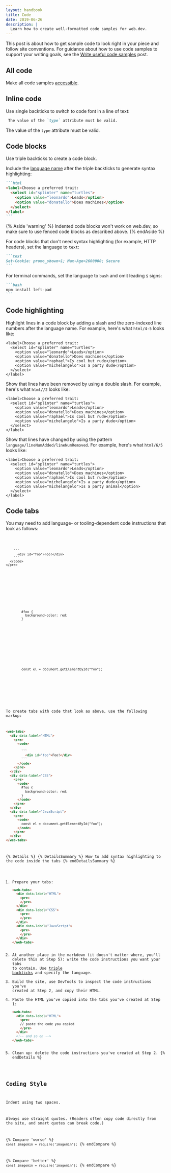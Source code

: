 ```yaml
---
layout: handbook
title: Code
date: 2019-06-26
description: |
  Learn how to create well-formatted code samples for web.dev.
---
```


This post is about how to get sample code to look right in your piece and follow site conventions. For guidance about how to use code samples to support your writing goals, see the [Write useful code samples](/handbook/write-code-samples/) post.

## All code
Make all code samples [accessible](/handbook/inclusion-and-accessibility/#create-accessible-code-blocks).

## Inline code
Use single backticks to switch to code font in a line of text:

```markdown
 The value of the `type` attribute must be valid.
```

The value of the `type` attribute must be valid.

## Code blocks
Use triple backticks to create a code block.

Include the [language name](https://prismjs.com/#supported-languages) after the triple backticks to generate syntax highlighting:

````markdown
```html
<label>Choose a preferred trait:
  <select id="splinter" name="turtles">
    <option value="leonardo">Leads</option>
    <option value="donatello">Does machines</option>
  </select>
</label>
```
````

{% Aside 'warning' %}
Indented code blocks won't work on web.dev,
so make sure to use fenced code blocks as described above.
{% endAside %}

For code blocks that don't need syntax highlighting (for example, HTTP headers), set
the language to `text`:

````markdown
```text
Set-Cookie: promo_shown=1; Max-Age=2600000; Secure
```
````

For terminal commands, set the language to `bash` and omit leading `$` signs:

````markdown
```bash
npm install left-pad
```
````

## Code highlighting
Highlight lines in a code block by adding a slash and the zero-indexed line numbers after the language name. For example, here's what `html/4-5` looks like:

```html/4-5
<label>Choose a preferred trait:
  <select id="splinter" name="turtles">
    <option value="leonardo">Leads</option>
    <option value="donatello">Does machines</option>
    <option value="raphael">Is cool but rude</option>
    <option value="michelangelo">Is a party dude</option>
  </select>
</label>
```

Show that lines have been removed by using a double slash. For example, here's what `html//2` looks like:

```html//2
<label>Choose a preferred trait:
  <select id="splinter" name="turtles">
    <option value="leonardo">Leads</option>
    <option value="donatello">Does machines</option>
    <option value="raphael">Is cool but rude</option>
    <option value="michelangelo">Is a party dude</option>
  </select>
</label>
```

Show that lines have changed by using the pattern `language/lineNumAdded/lineNumRemoved`. For example, here's what `html/6/5` looks like:

```html/6/5
<label>Choose a preferred trait:
  <select id="splinter" name="turtles">
    <option value="leonardo">Leads</option>
    <option value="donatello">Does machines</option>
    <option value="raphael">Is cool but rude</option>
    <option value="michelangelo">Is a party dude</option>
    <option value="michelangelo">Is a party animal</option>
  </select>
</label>
```

## Code tabs
You may need to add language- or tooling-dependent code instructions that look as follows:

<web-tabs>
  <div data-label="HTML">
    <pre>
      <code>

        ```
          <div id="foo">Foo!</div>
        ```
      </code>
    </pre>
  </div>
  <div data-label="CSS">
    <pre>
      <code>
        #foo {
          background-color: red;
        }
      </code>
    </pre>
  </div>
  <div data-label="JavaScript">
    <pre>
      <code>
        const el = document.getElementById("foo");
      </code>
    </pre>
  </div>
</web-tabs>

To create tabs with code that look as above, use the following markup:

```html
<web-tabs>
  <div data-label="HTML">
    <pre>
      <code>

        ```
          <div id="foo">Foo!</div>
        ```
      </code>
    </pre>
  </div>
  <div data-label="CSS">
    <pre>
      <code>
        #foo {
          background-color: red;
        }
      </code>
    </pre>
  </div>
  <div data-label="JavaScript">
    <pre>
      <code>
        const el = document.getElementById("foo");
      </code>
    </pre>
  </div>
</web-tabs>
```

{% Details %}
{% DetailsSummary %}
How to add syntax highlighting to the code inside the tabs
{% endDetailsSummary %}
1. Prepare your tabs:
    ```html
    <web-tabs>
      <div data-label="HTML">
        <pre>
        </pre>
      </div>
      <div data-label="CSS">
        <pre>
        </pre>
      </div>
      <div data-label="JavaScript">
        <pre>
        </pre>
      </div>
    </web-tabs>
    ```
2. At another place in the markdown (it doesn't matter where, you'll delete this at Step 5): write
   the code instructions you want your tabs to contain. Use [triple
   backticks](/handbook/markup-code/#code-blocks) and specify the language.
3. Build the site, use DevTools to inspect the code instructions you've created at Step 2, and copy
   their HTML.
4. Paste the HTML you've copied into the tabs you've created at Step 1:
    ```html
    <web-tabs>
      <div data-label="HTML">
        <pre>
        // paste the code you copied
        </pre>
      </div>
      <!-- and so on -->
    </web-tabs>
    ```
5. Clean up: delete the code instructions you've created at Step 2.
{% endDetails %}


## Coding Style
Indent using two spaces.

Always use straight quotes. (Readers often copy code directly from the site, and smart quotes can break code.)

{% Compare 'worse' %}
`const imagemin = require(‘imagemin’);`
{% endCompare %}

{% Compare 'better' %}
`const imagemin = require('imagemin');`
{% endCompare %}
